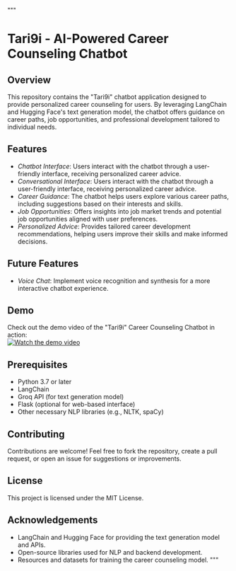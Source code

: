 """
# Tari9i - AI-Powered Career Counseling Chatbot

## Overview

This repository contains the "Tari9i" chatbot application designed to provide personalized career counseling for users. By leveraging LangChain and Hugging Face's text generation model, the chatbot offers guidance on career paths, job opportunities, and professional development tailored to individual needs.

## Features
- *Chatbot Interface*: Users interact with the chatbot through a user-friendly interface, receiving personalized career advice.
- *Conversational Interface*: Users interact with the chatbot through a user-friendly interface, receiving personalized career advice.
- *Career Guidance*: The chatbot helps users explore various career paths, including suggestions based on their interests and skills.
- *Job Opportunities*: Offers insights into job market trends and potential job opportunities aligned with user preferences.
- *Personalized Advice*: Provides tailored career development recommendations, helping users improve their skills and make informed decisions.

## Future Features

- *Voice Chat*: Implement voice recognition and synthesis for a more interactive chatbot experience.

## Demo

Check out the demo video of the "Tari9i" Career Counseling Chatbot in action:  
[![Watch the demo video](https://img.youtube.com/vi/c07q_npy87Q/0.jpg)](https://drive.google.com/file/d/1XvZ1L4mF2l7XN5TAGTr7lVwT4nvzc_90/view?usp=drive_link)

## Prerequisites

- Python 3.7 or later
- LangChain
- Groq API (for text generation model)
- Flask (optional for web-based interface)
- Other necessary NLP libraries (e.g., NLTK, spaCy)


## Contributing

Contributions are welcome! Feel free to fork the repository, create a pull request, or open an issue for suggestions or improvements.

## License

This project is licensed under the MIT License.

## Acknowledgements

- LangChain and Hugging Face for providing the text generation model and APIs.
- Open-source libraries used for NLP and backend development.
- Resources and datasets for training the career counseling model.
"""
